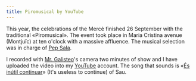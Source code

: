 ```yaml
---
title: Piromusical by YouTube
---
```

This year, the celebrations of the Mercè finished 26 September with the traditional «Piromusical». The event took place in Maria Cristina avenue (Montjuïc) at ten o'clock with a massive affluence. The musical selection was in charge of [Pep Sala](http://www.pepsala.com/).  
  
I recorded with [Mr. Galisteo](http://spaces.msn.com/members/galisteo23/)'s camera two minutes of show and I have uploaded the video into my [YouTube](http://www.youtube.com/) account. The song that sounds is «[És inútil continuar](http://www.2famouslyrics.com/s/sau/es-inutil-continuar.html)» (It's useless to continue) of Sau.  

